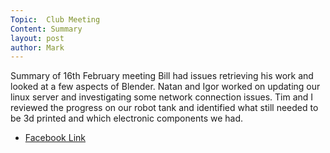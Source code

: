 ```yaml
---
Topic:  Club Meeting
Content: Summary
layout: post
author: Mark
---
```

Summary of 16th February meeting
Bill had issues retrieving his work and looked at a few aspects of Blender. Natan and Igor worked on updating our linux server and investigating some network connection issues. Tim and I reviewed the progress on our robot tank and identified what still needed to be 3d printed and which electronic components we had.



* [Facebook Link](https://www.facebook.com/1481985248595237/posts/4619841314809599/)


